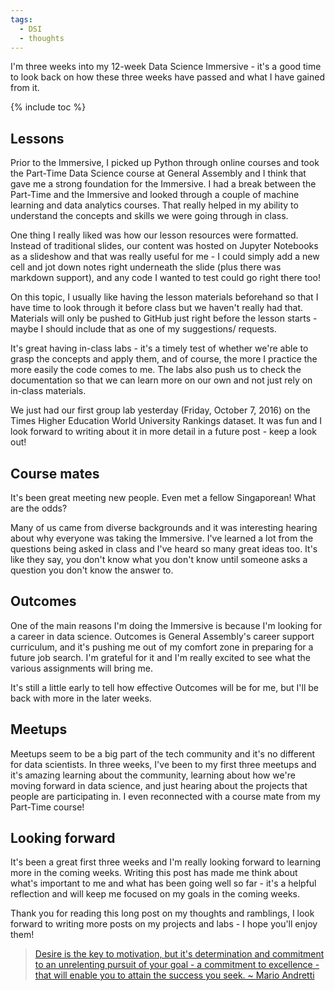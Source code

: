 ```yaml
---
tags:
  - DSI
  - thoughts
---
```

I'm three weeks into my 12-week Data Science Immersive - it's a good time to look back on how these three weeks have passed and what I have gained from it.

{% include toc %}
## Lessons
Prior to the Immersive, I picked up Python through online courses and took the Part-Time Data Science course at General Assembly and I think that gave me a strong foundation for the Immersive. I had a break between the Part-Time and the Immersive and looked through a couple of machine learning and data analytics courses. That really helped in my ability to understand the concepts and skills we were going through in class.

One thing I really liked was how our lesson resources were formatted. Instead of traditional slides, our content was hosted on Jupyter Notebooks as a slideshow and that was really useful for me - I could simply add a new cell and jot down notes right underneath the slide (plus there was markdown support), and any code I wanted to test could go right there too!

On this topic, I usually like having the lesson materials beforehand so that I have time to look through it before class but we haven't really had that. Materials will only be pushed to GitHub just right before the lesson starts - maybe I should include that as one of my suggestions/ requests.

It's great having in-class labs - it's a timely test of whether we're able to grasp the concepts and apply them, and of course, the more I practice the more easily the code comes to me. The labs also push us to check the documentation so that we can learn more on our own and not just rely on in-class materials.

We just had our first group lab yesterday (Friday, October 7, 2016) on the Times Higher Education World University Rankings dataset. It was fun and I look forward to writing about it in more detail in a future post - keep a look out!

## Course mates
It's been great meeting new people. Even met a fellow Singaporean! What are the odds?

Many of us came from diverse backgrounds and it was interesting hearing about why everyone was taking the Immersive. I've learned a lot from the questions being asked in class and I've heard so many great ideas too. It's like they say, you don't know what you don't know until someone asks a question you don't know the answer to.

## Outcomes
One of the main reasons I'm doing the Immersive is because I'm looking for a career in data science. Outcomes is General Assembly's career support curriculum, and it's pushing me out of my comfort zone in preparing for a future job search. I'm grateful for it and I'm really excited to see what the various assignments will bring me.

It's still a little early to tell how effective Outcomes will be for me, but I'll be back with more in the later weeks.

## Meetups
Meetups seem to be a big part of the tech community and it's no different for data scientists. In three weeks, I've been to my first three meetups and it's amazing learning about the community, learning about how we're moving forward in data science, and just hearing about the projects that people are participating in. I even reconnected with a course mate from my Part-Time course!

## Looking forward
It's been a great first three weeks and I'm really looking forward to learning more in the coming weeks. Writing this post has made me think about what's important to me and what has been going well so far - it's a helpful reflection and will keep me focused on my goals in the coming weeks.

Thank you for reading this long post on my thoughts and ramblings, I look forward to writing more posts on my projects and labs - I hope you'll enjoy them!

> [Desire is the key to motivation, but it's determination and commitment to an unrelenting pursuit of your goal - a commitment to excellence - that will enable you to attain the success you seek. ~ Mario Andretti](http://www.brainyquote.com/quotes/quotes/m/marioandre130613.html?src=t_success)
